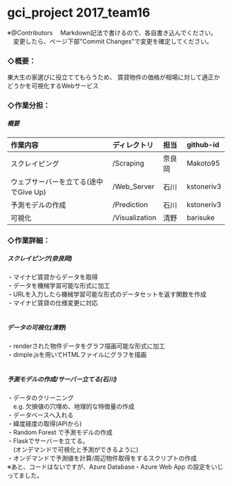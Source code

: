 # gci_project  2017_team16
※@Contributors
　Markdown記法で書けるので、各自書き込んでください。<br>
　変更したら、ぺージ下部"Commit Changes"で変更を確定してください。<br>

### ◇概要：<br>
東大生の家選びに役立ててもらうため、
賃貸物件の価格が相場に対して適正かどうかを可視化するWebサービス<br>

### ◇作業分担：

##### 概要

|作業内容|ディレクトリ|担当|github-id|
|:--|:--|:--|:--|
|スクレイピング|/Scraping|奈良岡|Makoto95|
|ウェブサーバーを立てる(途中でGive Up)|/Web_Server|石川|kstoneriv3|
|予測モデルの作成|/Prediction|石川|kstoneriv3|
|可視化|/Visualization|清野|barisuke|

### ◇作業詳細：

##### スクレイピング(奈良岡)<br>
・マイナビ賃貸からデータを取得<br>
・データを機械学習可能な形式に加工<br>
・URLを入力したら機械学習可能な形式のデータセットを返す関数を作成<br>
・マイナビ賃貸の仕様変更に対応<br>
<br>

##### データの可視化(清野)<br>
・renderされた物件データをグラフ描画可能な形式に加工<br>
・dimple.jsを用いてHTMLファイルにグラフを描画<br>
<br>

##### 予測モデルの作成/サーバー立てる(石川)<br>
・データのクリーニング<br>
　e.g. 欠損値の穴埋め、地理的な特徴量の作成<br>
・データベースへ入れる<br>
・緯度経度の取得(APIから)<br>
・Random Forest で予測モデルの作成<br>
・Flaskでサーバーを立てる。<br>
　(オンデマンドで可視化と予測ができるように)<br>
・オンデマンドで予測値を計算/周辺物件取得をするスクリプトの作成<br>
※あと、コードはないですが、Azure Database・Azure Web App の設定をいじってました。
<br>
